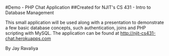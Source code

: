 #Demo - PHP Chat Application
##Created for NJIT's CS 431 - Intro to Database Management

This small application will be used along with a presentation to demonstrate a few basic database concepts, such authentication, joins and PHP scripting with MySQL. The application can be found at http://njit-cs431-chat.herokuapps.com

By Jay Ravaliya
